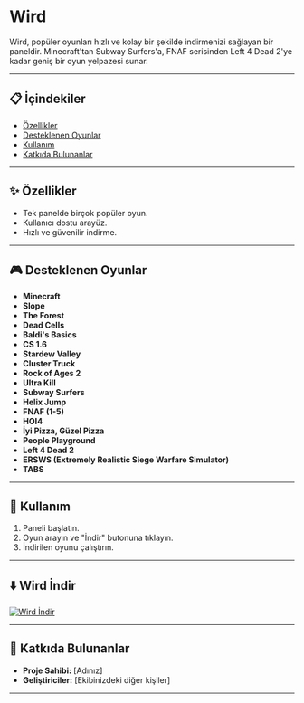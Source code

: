 # Wird

Wird, popüler oyunları hızlı ve kolay bir şekilde indirmenizi sağlayan bir paneldir. Minecraft'tan Subway Surfers'a, FNAF serisinden Left 4 Dead 2'ye kadar geniş bir oyun yelpazesi sunar.

---

## 📋 İçindekiler
- [Özellikler](#özellikler)
- [Desteklenen Oyunlar](#desteklenen-oyunlar)
- [Kullanım](#kullanım)
- [Katkıda Bulunanlar](#katkıda-bulunanlar)

---

## ✨ Özellikler

- Tek panelde birçok popüler oyun.
- Kullanıcı dostu arayüz.
- Hızlı ve güvenilir indirme.

---

## 🎮 Desteklenen Oyunlar

- **Minecraft**  
- **Slope**  
- **The Forest**  
- **Dead Cells**  
- **Baldi's Basics**  
- **CS 1.6**  
- **Stardew Valley**  
- **Cluster Truck**  
- **Rock of Ages 2**  
- **Ultra Kill**  
- **Subway Surfers**  
- **Helix Jump**  
- **FNAF (1-5)**  
- **HOI4**  
- **İyi Pizza, Güzel Pizza**  
- **People Playground**  
- **Left 4 Dead 2**  
- **ERSWS (Extremely Realistic Siege Warfare Simulator)**  
- **TABS**  

---

## 🚀 Kullanım

1. Paneli başlatın.  
2. Oyun arayın ve "İndir" butonuna tıklayın.  
3. İndirilen oyunu çalıştırın.  

---

## ⬇️ Wird İndir

[![Wird İndir](https://img.shields.io/badge/Wird-%C4%B0ndir-blue?style=for-the-badge&logo=github)](URLİNİZİ_BURAYA_KOYUN)

---

## 👥 Katkıda Bulunanlar

- **Proje Sahibi:** [Adınız]  
- **Geliştiriciler:** [Ekibinizdeki diğer kişiler]  

---
